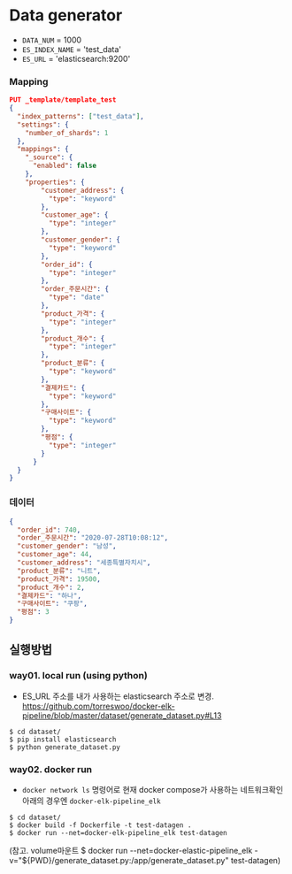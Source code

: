 # Data generator
- `DATA_NUM` = 1000
- `ES_INDEX_NAME` = 'test_data'
- `ES_URL` = 'elasticsearch:9200'

### Mapping

```json
PUT _template/template_test
{
  "index_patterns": ["test_data"],
  "settings": {
    "number_of_shards": 1
  },
  "mappings": {
    "_source": {
      "enabled": false
    },
    "properties": {
        "customer_address": {
          "type": "keyword"
        },
        "customer_age": {
          "type": "integer"
        },
        "customer_gender": {
          "type": "keyword"
        },
        "order_id": {
          "type": "integer"
        },
        "order_주문시간": {
          "type": "date"
        },
        "product_가격": {
          "type": "integer"
        },
        "product_개수": {
          "type": "integer"
        },
        "product_분류": {
          "type": "keyword"
        },
        "결제카드": {
          "type": "keyword"
        },
        "구매사이트": {
          "type": "keyword"
        },
        "평점": {
          "type": "integer"
        }
      }
  }
}
```


### 데이터

```json
{
  "order_id": 740,
  "order_주문시간": "2020-07-28T10:08:12",
  "customer_gender": "남성",
  "customer_age": 44,
  "customer_address": "세종특별자치시",
  "product_분류": "니트",
  "product_가격": 19500,
  "product_개수": 2,
  "결제카드": "하나",
  "구매사이트": "쿠팡",
  "평점": 3
}
```


## 실행방법

### way01. local run (using python)
- ES_URL 주소를 내가 사용하는 elasticsearch 주소로 변경. https://github.com/torreswoo/docker-elk-pipeline/blob/master/dataset/generate_dataset.py#L13
```
$ cd dataset/
$ pip install elasticsearch
$ python generate_dataset.py
```

### way02. docker run
- `docker network ls` 명령어로 현재 docker compose가 사용하는 네트워크확인 아래의 경우엔 `docker-elk-pipeline_elk`
```
$ cd dataset/
$ docker build -f Dockerfile -t test-datagen .
$ docker run --net=docker-elk-pipeline_elk test-datagen
```
(참고. volume마운트 $ docker run --net=docker-elastic-pipeline_elk -v="${PWD}/generate_dataset.py:/app/generate_dataset.py" test-datagen)
